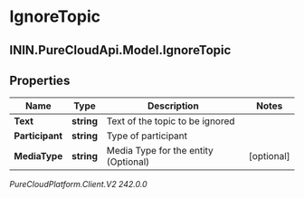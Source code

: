 # IgnoreTopic

## ININ.PureCloudApi.Model.IgnoreTopic

## Properties

|Name | Type | Description | Notes|
|------------ | ------------- | ------------- | -------------|
| **Text** | **string** | Text of the topic to be ignored | |
| **Participant** | **string** | Type of participant | |
| **MediaType** | **string** | Media Type for the entity (Optional) | [optional] |



_PureCloudPlatform.Client.V2 242.0.0_
